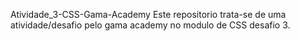 Atividade_3-CSS-Gama-Academy
Este repositorio trata-se de uma atividade/desafio pelo gama academy no modulo de CSS desafio 3.